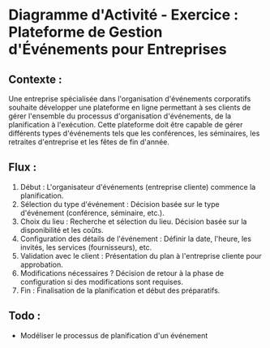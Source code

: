 # Diagramme d'Activité - Exercice : Plateforme de Gestion d'Événements pour Entreprises

## Contexte :
Une entreprise spécialisée dans l'organisation d'événements corporatifs souhaite développer une plateforme en ligne permettant à ses clients de gérer l'ensemble du processus d'organisation d'événements, de la planification à l'exécution. Cette plateforme doit être capable de gérer différents types d'événements tels que les conférences, les séminaires, les retraites d'entreprise et les fêtes de fin d'année.

## Flux :
1. Début : L'organisateur d'événements (entreprise cliente) commence la planification.
2. Sélection du type d'événement : Décision basée sur le type d'événement (conférence, séminaire, etc.).
3. Choix du lieu : Recherche et sélection du lieu. Décision basée sur la disponibilité et les coûts.
4. Configuration des détails de l'événement : Définir la date, l'heure, les invités, les services (fournisseurs), etc.
5. Validation avec le client : Présentation du plan à l'entreprise cliente pour approbation.
6. Modifications nécessaires ? Décision de retour à la phase de configuration si des modifications sont requises.
7. Fin : Finalisation de la planification et début des préparatifs.

## Todo :
- Modéliser le processus de planification d'un événement